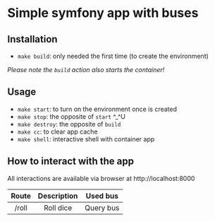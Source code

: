# Simple symfony app with buses
## Installation
- `make build`: only needed the first time (to create the environment)

*Please note the `build` action also starts the container!*

## Usage 
- `make start`: to turn on the environment once is created
- `make stop`: the opposite of `start` ^_^U
- `make destroy`: the opposite of `build`
- `make cc`: to clear app cache
- `make shell`: interactive shell with container app

## How to interact with the app
All interactions are available via browser at http://localhost:8000

| Route | Description | Used bus  |
| :---: | :---------: | :-------: |
| /roll | Roll dice   | Query bus |


